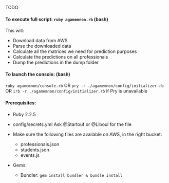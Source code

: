 TODO

#### To execute full script: `ruby agamemnon.rb` (bash)
This will:
  - Download data from AWS
  - Parse the downloaded data
  - Calculate all the matrices we need for prediction purposes
  - Calculate the predictions on all professionals
  - Dump the predictions in the dump folder

#### To launch the console: (bash)
`ruby agamemnon/console.rb`
OR
`pry -r ./agamemnon/config/initializer.rb`
OR
`irb -r ./agamemnon/config/initializer.rb` if Pry is unavailable

#### Prerequisites:

- Ruby 2.2.5
- config/secrets.yml Ask @Startouf or @Liboul for the file
- Make sure the following files are available on AWS, in the right bucket:
  - professionals.json
  - students.json
  - events.js

- Gems:
  - Bundler: `gem install bundler & bundle install`
